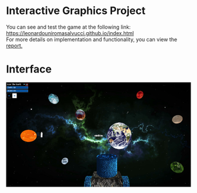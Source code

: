 # Interactive Graphics Project
You can see and test the game at the following link: https://leonardouniromasalvucci.github.io/index.html <br/>
For more details on implementation and functionality, you can view the [report.](https://drive.google.com/file/d/1b8VNvJ2JJkKqKHxEA6L-tQWlVu3dPF46/view?usp=sharing) 

# Interface
![alt text](images/image.PNG)

